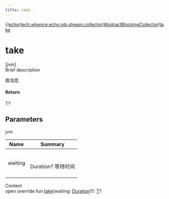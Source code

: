 ```yaml
---
title: take -
---
```

//[echo](../../index.md)/[tech.whence.echo.job.stream.collector](../index.md)/[AbstractBlockingCollector](index.md)/[take](take.md)



# take  
[jvm]  
Brief description  


取消息



#### Return  


T?



## Parameters  
  
jvm  
  
|  Name|  Summary| 
|---|---|
| waiting| <br><br>Duration? 等待时间<br><br>
  
  
Content  
open override fun [take](take.md)(waiting: [Duration](https://docs.oracle.com/javase/8/docs/api/java/time/Duration.html)?): [T](index.md)?  



